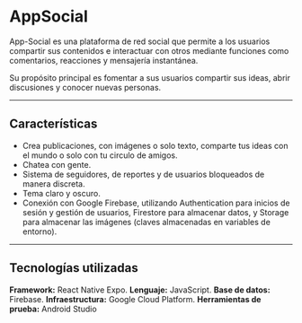 # AppSocial
App-Social es una plataforma de red social que permite a los usuarios compartir sus contenidos e interactuar con otros mediante funciones como comentarios, reacciones y mensajería instantánea.

Su propósito principal es fomentar a sus usuarios compartir sus ideas, abrir discusiones y conocer nuevas personas.
<hr>

## Características
- Crea publicaciones, con imágenes o solo texto, comparte tus ideas con el mundo o solo con tu circulo de amigos.
- Chatea con gente.
- Sistema de seguidores, de reportes y de usuarios bloqueados de manera discreta.
- Tema claro y oscuro.
- Conexión con Google Firebase, utilizando Authentication para inicios de sesión y gestión de usuarios, Firestore para almacenar datos, y Storage para almacenar las imágenes (claves almacenadas en variables de entorno).
<hr>

## Tecnologías utilizadas
**Framework:** React Native Expo.
**Lenguaje:** JavaScript.
**Base de datos:** Firebase.
**Infraestructura:** Google Cloud Platform.
**Herramientas de prueba:** Android Studio
